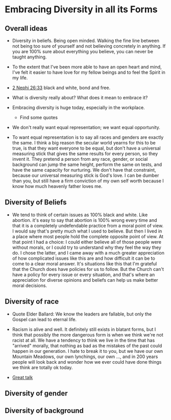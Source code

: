 # Embracing Diversity in all its Forms


## Overall ideas

* Diversity in beliefs. Being open minded. Walking the fine line between
  not being too sure of yourself and not believing concretely in anything. If
  you are 100% sure about everything you believe, you can never be taught
  anything.

* To the extent that I've been more able to have an open heart and mind, I've
  felt it easier to have love for my fellow beings and to feel the Spirit in
  my life.

* [2 Nephi 26:33](https://www.lds.org/scriptures/bofm/2-ne/26.33?lang=eng#32)
  black and white, bond and free.

* What is diversity really about? What does it mean to embrace it?

* Embracing diversity is huge today, especially in the workplace.
  * Find some quotes

* We don't really want equal representation; we want equal opportunity.

* To want equal representation is to say all races and genders are exactly the
  same. I think a big reason the secular world yearns for this to be true,
  is that they want everyone to be equal, but don't have a universal
  measuring stick that gives the same results for every person, so they
  invent it. They pretend a person from any race, gender, or social
  background can jump the same height, perform the same on tests, and have
  the same capacity for nurturing. We don't have that constraint, because
  our universal measuring stick is God's love. I can be dumber than you,
  but still have a firm conviction of my own self worth because I know how
  much heavenly father loves me.


## Diversity of Beliefs

* We tend to think of certain issues as 100% black and white. Like abortion.
  it's easy to say that abortion is 100% wrong every time and that it is
  a completely undefendable practice from a moral point of view. I would
  say that's pretty much what I used to believe. But then I lived in a place
  where most people hold the complete opposite point of view. At that point
  I had a choice: I could either believe all of those people were without
  morals, or I could try to understand why they feel the way they do. I
  chose the latter, and I came away with a much greater appreciation
  of how complicated issues like this are and how difficult it can be to come
  to a clear moral answer. It's situations like this that I'm grateful that
  the Church does have policies for us to follow. But the Church can't have
  a policy for every issue or every situation, and that's where an
  appreciation for diverse opinions and beliefs can help us make better
  moral decisions.


## Diversity of race

* Quote Elder Ballard: We know the leaders are fallable, but only the Gospel
  can lead to eternal life.

* Racism is alive and well. It definitely still exists in blatant forms, but
  I think that possibly the more dangerous form is when we think we're not
  racist at all. We have a tendency to think we live in the time that has
  "arrived" morally, that nothing as bad as the mistakes of the past could
  happen in our generation. I hate to break it to you, but we have our own
  Mountain Meadows, our own lynchings, our own ..., and in 200 years people
  will look back and wonder how we ever could have done things we think
  are totally ok today.

* [Great talk](https://www.lds.org/ensign/1991/03/unity-in-diversity?lang=eng)


## Diversity of gender

## Diversity of background

